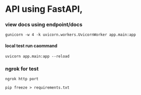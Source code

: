 # API using FastAPI,

### view docs using endpoint/docs
```gunicorn -w 4 -k uvicorn.workers.UvicornWorker app.main:app```

#### local test run caommand
```uvicorn app.main:app --reload```


### ngrok for test
```
ngrok http port
```

```
pip freeze > requirements.txt
```